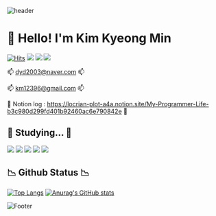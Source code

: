 <!-- Header -->
![header](https://capsule-render.vercel.app/api?type=waving&color=0:98FB98,100:32CD32&section=header&height=200&text=Welcome%20to%20My%20Github&desc=Kim%20Kyeong%20Min's%20Github%20[KKM96]&fontColor=FFFFFF&fontSize=40&fontAlignY=25&descAlignY=50)

<!-- Title -->
<h1> 👋 Hello! I'm Kim Kyeong Min </h1>

<!-- visitor, Notions, Emails -->
[![Hits](https://hits.seeyoufarm.com/api/count/incr/badge.svg?url=https%3A%2F%2Fgithub.com%2FKKM96&count_bg=%237CFC00&title_bg=%23555555&icon=github.svg&icon_color=%23E7E7E7&title=Github&edge_flat=false)](https://hits.seeyoufarm.com)
<a href="https://locrian-plot-a4a.notion.site/My-Programmer-Life-b3c980d299fd401b92460ac6e790842e"><img src="https://img.shields.io/badge/Notion-DCDCDC?style=flat&logo=Notion&logoColor=black"/></a>
<img src="https://img.shields.io/badge/dyd2003@naver.com-00FF00?style=flat&logo=Naver&logoColor=white"/>
<img src="https://img.shields.io/badge/km12396@gmail.com-FF0000?style=flat&logo=Gmail&logoColor=white"/>

📫 dyd2003@naver.com 📫 <p></p>
📫 km12396@gmail.com 📫 <p></p>
📓 Notion&nbsp;log&nbsp;:&nbsp;https://locrian-plot-a4a.notion.site/My-Programmer-Life-b3c980d299fd401b92460ac6e790842e 📓

<!-- Sub-Title 1 -->
<h2> 📝 Studying... 📝 </h2>

<!-- languages -->
<img src="https://img.shields.io/badge/Python-3776AB?style=flat&logo=Python&logoColor=yellow"/>&nbsp;<img src="https://img.shields.io/badge/MySQL-4479A1?style=flat&logo=MySQL&logoColor=white"/>&nbsp;<img src="https://img.shields.io/badge/HTML5-E34F26?style=flat&logo=HTML5&logoColor=white"/>&nbsp;<img src="https://img.shields.io/badge/Django-092E20?style=flat&logo=Django&logoColor=white"/>&nbsp;<img src="https://img.shields.io/badge/JavaScript-F7DF1E?style=flat&logo=JavaScript&logoColor=white"/>&nbsp;<!--<img src="https://img.shields.io/badge/GraphQL-E10098?style=flat&logo=GraphQL&logoColor=white"/>-->



<!-- Sub-Ttile 2 -->
<h2> 📉 Github Status 📉  </h2>

[![Top Langs](https://github-readme-stats.vercel.app/api/top-langs/?username=KKM96)](https://github.com/KKM96/github-readme-stats)&nbsp;[![Anurag's GitHub stats](https://github-readme-stats.vercel.app/api?username=KKM96&include_all_commits=true&hide=prs)](https://github.com/KKM96/github-readme-stats)

<!-- Footer -->
![Footer](https://capsule-render.vercel.app/api?type=waving&color=0:98FB98,100:32CD32&section=footer&height=100)
